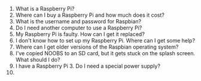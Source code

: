 1. What is a Raspberry Pi?
2. Where can I buy a Raspberry Pi and how much does it cost?
3. What is the username and password for Raspbian?
4. Do I need another computer to use a Raspberry Pi?
5. My Raspberry Pi is faulty. How can I get it replaced?
6. I don't know how to set up my Raspberry Pi. Where can I get some help?
7. Where can I get older versions of the Raspbian operating system?
8. I've copied NOOBS to an SD card, but it gets stuck on the splash screen. What should I do?
9. I have a Raspberry Pi 3. Do I need a special power supply?
10.  

